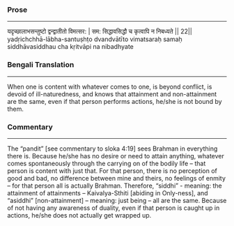 ### Prose 
 --- 
यदृच्छालाभसन्तुष्टो द्वन्द्वातीतो विमत्सर: |
सम: सिद्धावसिद्धौ च कृत्वापि न निबध्यते || 22||
yadṛichchhā-lābha-santuṣhṭo dvandvātīto vimatsaraḥ
samaḥ siddhāvasiddhau cha kṛitvāpi na nibadhyate

### Bengali Translation 
 --- 
When one is content with whatever comes to one, is beyond conflict, is devoid of ill-naturedness, and knows that attainment and non-attainment are the same, even if that person performs actions, he/she is not bound by them.

### Commentary 
 --- 
The “pandit” [see commentary to sloka 4:19] sees Brahman in everything there is. Because he/she has no desire or need to attain anything, whatever comes spontaneously through the carrying on of the bodily life – that person is content with just that. For that person, there is no perception of good and bad, no difference between mine and theirs, no feelings of enmity – for that person all is actually Brahman. Therefore, “siddhi” - meaning: the attainment of attainments – Kaivalya-Sthiti [abiding in Only-ness], and “asiddhi” [non-attainment] – meaning: just being – all are the same. Because of not having any awareness of duality, even if that person is caught up in actions, he/she does not actually get wrapped up.
